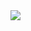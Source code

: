 <img src="https://capsule-render.vercel.app/api?type=waving&color=auto&height=200&section=header&text=Somoo Github!&fontSize=90" />

